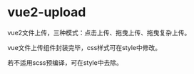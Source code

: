# vue2-upload
vue2文件上传，三种模式：点击上传、拖曳上传、拖曳复杂上传。

vue文件上传组件封装完毕，css样式可在style中修改。

若不适用scss预编译，可在style中去除。
